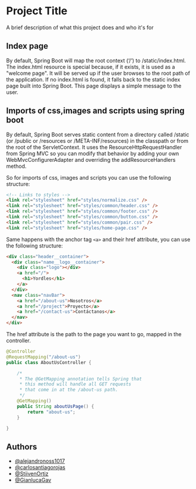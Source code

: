 # Project Title

A brief description of what this project does and who it's for

## Index page

By default, Spring Boot will map the root context (‘/’) to /static/index.html. The index.html resource is special because, if it exists, it is used as a "welcome page". It will be served up if the user browses to the root path of the application. If no index.html is found, it falls back to the static index page built into Spring Boot. This page displays a simple message to the user.

## Imports of css,images and scripts using spring boot

By default, Spring Boot serves static content from a directory called /static (or /public or /resources or /META-INF/resources) in the classpath or from the root of the ServletContext. It uses the ResourceHttpRequestHandler from Spring MVC so you can modify that behavior by adding your own WebMvcConfigurerAdapter and overriding the addResourceHandlers method.

So for imports of css, images and scripts you can use the following structure:

```html
<!-- Links to styles -->
<link rel="stylesheet" href="styles/normalize.css" />
<link rel="stylesheet" href="styles/common/header.css" />
<link rel="stylesheet" href="styles/common/footer.css" />
<link rel="stylesheet" href="styles/common/button.css" />
<link rel="stylesheet" href="styles/common/pair.css" />
<link rel="stylesheet" href="styles/home-page.css" />
```

Same happens with the anchor tag `<a>` and their href attribute, you can use the following structure:

```html
<div class="header__container">
  <div class="name__logo__container">
    <div class="logo"></div>
    <a href="/">
      <h1>Yordles</h1>
    </a>
  </div>
  <nav class="navBar">
    <a href="/about-us">Nosotros</a>
    <a href="/project">Proyecto</a>
    <a href="/contact-us">Contáctanos</a>
  </nav>
</div>
```

The href attribute is the path to the page you want to go, mapped in the controller.

```java
@Controller
@RequestMapping("/about-us")
public class AboutUsController {

	/*
	 * The @GetMapping annotation tells Spring that
     * this method will handle all GET requests
     * that come in at the /about-us path.
	 */
	@GetMapping()
	public String aboutUsPage() {
		return "about-us";
	}

}
```

## Authors

- [@alejandronoss1017](https://github.com/alejandronoss1017)
- [@carlosantiagorojas](https://github.com/carlosantiagorojas)
- [@StiivenOrtiz](https://github.com/StiivenOrtiz)
- [@GianlucaGav](https://github.com/GianlucaGav)
